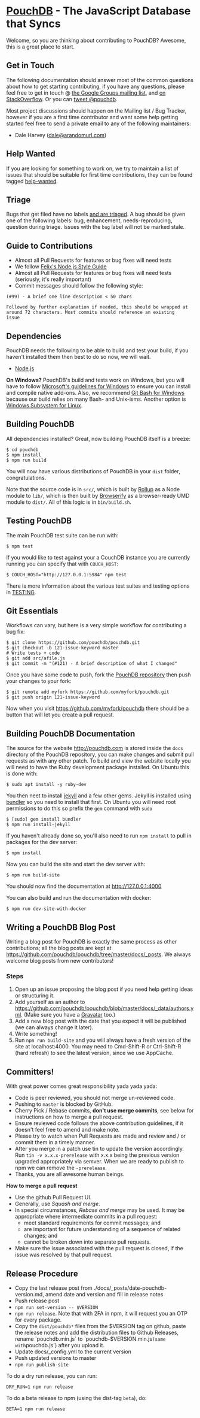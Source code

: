 [PouchDB](http://pouchdb.com/) - The JavaScript Database that Syncs
==================================================

Welcome, so you are thinking about contributing to PouchDB? Awesome, this is a great place to start.

Get in Touch
------------

The following documentation should answer most of the common questions about how to get starting contributing, if you have any questions, please feel free to get in touch @ [the Google Groups mailing list](https://groups.google.com/forum/#!forum/pouchdb), and [on StackOverflow](http://stackoverflow.com/questions/tagged/pouchdb). Or you can [tweet @pouchdb](http://twitter.com/pouchdb).

Most project discussions should happen on the Mailing list / Bug Tracker, however if you are a first time contributor and want some help getting started feel free to send a private email to any of the following maintainers:

 * Dale Harvey (dale@arandomurl.com)

Help Wanted
----------------

If you are looking for something to work on, we try to maintain a list of issues that should be suitable for first time contributions, they can be found tagged [help-wanted](https://github.com/pouchdb/pouchdb/issues?labels=help-wanted&state=open).

Triage
----------------

Bugs that get filed have no labels [and are triaged](https://github.com/pouchdb/pouchdb/issues?q=is%3Aissue+is%3Aopen+no%3Alabel). A bug should be given one of the following labels: bug, enhancement, needs-reproducing, question during triage. Issues with the `bug` label will not be marked stale.


Guide to Contributions
--------------------------------------

  * Almost all Pull Requests for features or bug fixes will need tests
  * We follow [Felix's Node.js Style Guide](https://github.com/felixge/node-style-guide)
  * Almost all Pull Requests for features or bug fixes will need tests (seriously, it's really important)
  * Commit messages should follow the following style:

```
(#99) - A brief one line description < 50 chars

Followed by further explanation if needed, this should be wrapped at
around 72 characters. Most commits should reference an existing
issue
```

Dependencies
--------------------------------------

PouchDB needs the following to be able to build and test your build, if you haven't installed them then best to do so now, we will wait.

  * [Node.js](http://nodejs.org/)

**On Windows?** PouchDB's build and tests work on Windows, but you will have to follow [Microsoft's guidelines for Windows](https://github.com/Microsoft/nodejs-guidelines/blob/master/windows-environment.md#environment-setup-and-configuration) to ensure you can install and compile native add-ons. Also, we recommend [Git Bash for Windows](https://git-scm.com/download/win) because our build relies on many Bash- and Unix-isms. Another option is [Windows Subsystem for Linux](https://en.wikipedia.org/wiki/Windows_Subsystem_for_Linux).

Building PouchDB
--------------------------------------

All dependencies installed? Great, now building PouchDB itself is a breeze:

    $ cd pouchdb
    $ npm install
    $ npm run build

You will now have various distributions of PouchDB in your `dist` folder, congratulations.

Note that the source code is in `src/`, which is built by [Rollup](http://rollupjs.org/) as a
Node module to `lib/`, which is then built by [Browserify](http://browserify.com/) as a browser-ready
UMD module to `dist/`. All of this logic is in `bin/build.sh`.

Testing PouchDB
--------------------------------------

The main PouchDB test suite can be run with:

    $ npm test

If you would like to test against your a CouchDB instance you are currently running you can specify that with `COUCH_HOST`:

    $ COUCH_HOST="http://127.0.0.1:5984" npm test

There is more information about the various test suites and testing options in [TESTING](./TESTING.md).

Git Essentials
--------------------------------------

Workflows can vary, but here is a very simple workflow for contributing a bug fix:

    $ git clone https://github.com/pouchdb/pouchdb.git
    $ git checkout -b 121-issue-keyword master
    # Write tests + code
    $ git add src/afile.js
    $ git commit -m "(#121) - A brief description of what I changed"

Once you have some code to push, fork the [PouchDB repository](https://github.com/pouchdb/pouchdb) then push your changes to your fork:

    $ git remote add myfork https://github.com/myfork/pouchdb.git
    $ git push origin 121-issue-keyword

Now when you visit https://github.com/myfork/pouchdb there should be a button that will let you create a pull request.

Building PouchDB Documentation
--------------------------------------

The source for the website http://pouchdb.com is stored inside the `docs` directory of the PouchDB repository, you can make changes and submit pull requests as with any other patch. To build and view the website locally you will need to have the Ruby development package installed.
On Ubuntu this is done with:

    $ sudo apt install -y ruby-dev

You then neet to install [jekyll](http://jekyllrb.com/) and a few other gems. Jekyll is installed using [bundler](http://bundler.io/) so you need to install that first.
On Ubuntu you will need root permissions to do this so prefix the ```gem``` command with ```sudo```

    $ [sudo] gem install bundler
    $ npm run install-jekyll

If you haven't already done so, you'll also need to run `npm install` to pull in packages for the dev server:

    $ npm install

Now you can build the site and start the dev server with:

    $ npm run build-site

You should now find the documentation at http://127.0.0.1:4000

You can also build and run the documentation with docker:

    $ npm run dev-site-with-docker

Writing a PouchDB Blog Post
--------------------------------------

Writing a blog post for PouchDB is exactly the same process as other contributions; all the blog posts are kept at https://github.com/pouchdb/pouchdb/tree/master/docs/_posts. We always welcome blog posts from new contributors!

### Steps

1. Open up an issue proposing the blog post if you need help getting ideas or structuring it.
2. Add yourself as an author to https://github.com/pouchdb/pouchdb/blob/master/docs/_data/authors.yml. (Make sure you have a [Gravatar](http://en.gravatar.com/) too.)
3. Add a new blog post with the date that you expect it will be published (we can always change it later).
4. Write something!
5. Run `npm run build-site` and you will always have a fresh version of the site at localhost:4000. You may need to Cmd-Shift-R or Ctrl-Shift-R (hard refresh) to see the latest version, since we use AppCache.

Committers!
--------------

With great power comes great responsibility yada yada yada:

 * Code is peer reviewed, you should not merge un-reviewed code.
 * Pushing to `master` is blocked by GitHub.
 * Cherry Pick / Rebase commits, **don't use merge commits**, see below for instructions on how to
 merge a pull request.
 * Ensure reviewed code follows the above contribution guidelines, if it doesn't feel free to amend and make note.
 * Please try to watch when Pull Requests are made and review and / or commit them in a timely manner.
 * After you merge in a patch use tin to update the version accordingly. Run `tin -v x.x.x-prerelease` with x.x.x being the previous version upgraded appropriately via semver. When we are ready to publish to npm we can remove the `-prerelease`.
 * Thanks, you are all awesome human beings.

**How to merge a pull request**
  * Use the github Pull Request UI.
  * Generally, use _Squash and merge_.
  * In special circumstances, _Rebase and merge_ may be used.  It may be appropriate where intermediate commits in a pull request:
    * meet standard requirements for commit messages; and
    * are important for future understanding of a sequence of related changes; and
    * cannot be broken down into separate pull requests.
  * Make sure the issue associated with the pull request is closed, if the issue was resolved by that pull request.

Release Procedure
-----------------

 * Copy the last release post from ./docs/_posts/date-pouchdb-version.md, amend date and version and fill in release notes
 * Push release post
 * `npm run set-version -- $VERSION`
 * `npm run release`. Note that with 2FA in npm, it will request you an OTP for every package.
 * Copy the `dist/pouchdb*` files from the $VERSION tag on github, paste the release notes and add the distribution files to Github Releases, rename `pouchdb.min.js` to `pouchdb-$VERSION.min.js` (same with `pouchdb.js`) after you upload it.
 * Update docs/_config.yml to the current version
 * Push updated versions to master
 * `npm run publish-site`

To do a dry run release, you can run:

    DRY_RUN=1 npm run release

To do a beta release to npm (using the dist-tag `beta`), do:

    BETA=1 npm run release
